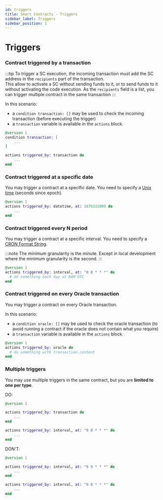 ```yaml
---
id: triggers
title: Smart Contracts - Triggers
sidebar_label: Triggers
sidebar_position: 1
---
```


# Triggers
### Contract triggered by a transaction

:::tip
To trigger a SC execution, the incoming transaction must add the SC address in the `recipients` part of the transaction.  
This allow to activate a SC without sending funds to it, or to send funds to it without activating the code execution. As the `recipients` field is a list, you can trigger multiple contract in the same transaction
:::

In this scenario:
- a `condition transaction: []` may be used to check the incoming transaction (before executing the trigger)
- a `transaction` variable is available in the `actions` block.

```elixir 
@version 1
condition transaction: [
    ...
]

actions triggered_by: transaction do
    ...
end
```

### Contract triggered at a specific date

You may trigger a contract at a specific date. You need to specify a [Unix time](https://en.wikipedia.org/wiki/Unix_time) (seconds since epoch). 

```elixir 
@version 1
actions triggered_by: datetime, at: 1676332800 do
    ...
end
```

### Contract triggered every N period

You may trigger a contract at a specific interval. You need to specify a [CRON Format String](https://en.wikipedia.org/wiki/Cron).

:::note
The minimum granularity is the minute. Except in local development where the minimum granularity is the second.
:::
 

```elixir
@version 1
actions triggered_by: interval, at: "0 8 * * *" do
  # do something each day at 8AM UTC
end
```

### Contract triggered on every Oracle transaction 

You may trigger a contract on every Oracle transaction. 

In this scenario:
- a `condition oracle: []` may be used to check the oracle transaction (to avoid running a contract if the oracle does not contain what you require)
- a `transaction` variable is available in the `actions` block.

```elixir
@version 1
actions triggered_by: oracle do
  # do something with transaction.content
end
```

### Multiple triggers

You may use multiple triggers in the same contract, but you are **limited to one per type**.

DO:
```elixir
@version 1

actions triggered_by: transaction do
    ...
end

actions triggered_by: interval, at: "0 8 * * *" do
    ...
end
```

DON'T:
```elixir
@version 1

actions triggered_by: interval, at: "0 9 * * *" do
    ...
end

actions triggered_by: interval, at: "0 8 * * *" do
    ...
end
```
